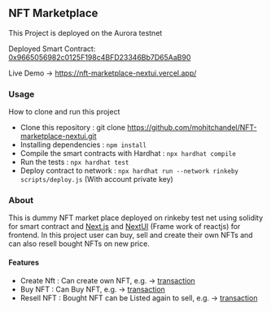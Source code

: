 ## NFT Marketplace

This Project is deployed on the Aurora testnet

Deployed Smart Contract: [0x9665056982c0125F198c4BFD23346Bb7D65AaB90](https://testnet.aurorascan.dev/address/0x9665056982c0125F198c4BFD23346Bb7D65AaB90)

Live Demo -> https://nft-marketplace-nextui.vercel.app/

### Usage
How to clone and run this project
- Clone this repository : git clone https://github.com/mohitchandel/NFT-marketplace-nextui.git
- Installing dependencies : `npm install`
- Compile the smart contracts with Hardhat : `npx hardhat compile`
- Run the tests : `npx hardhat test`
- Deploy contract to network : `npx hardhat run --network rinkeby scripts/deploy.js` (With account private key)

### About

This is dummy NFT market place deployed on rinkeby test net using solidity for smart contract and [Next.js](https://nextjs.org/) and [NextUI](https://nextui.org/) (Frame work of reactjs) for frontend. In this project user can buy, sell and create their own NFTs and can also resell bought NFTs on new price.


#### Features
  - Create Nft : Can create own NFT, e.g. -> [transaction](https://testnet.aurorascan.dev/tx/0x4e389b61d2f6868b5f7545d61a3f9c0612e0db88b4b513d98b89035fe9d9876e) 
  - Buy NFT : Can Buy NFT, e.g. -> [transaction](https://testnet.aurorascan.dev/tx/0x753e448d7b3b85dc546534d132d021a84aa1577d0353d8fb985d27d86e146ee7) 
  - Resell NFT : Bought NFT can be Listed again to sell, e.g. -> [transaction](https://testnet.aurorascan.dev/tx/0xa6b67a5b3d68947cc5f844c59139b2ebeb5fecd5d4698891f0af52dbb0f31984)



